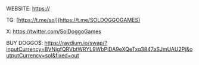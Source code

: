 WEBSITE: [https://](https://doggogames.com/) 


TG: [https://t.me/sol](https://t.me/SOLDOGGOGAMES)


X: https://twitter.com/SolDoggoGames


BUY DOGGO$: https://raydium.io/swap/?inputCurrency=BVNjgfQRVbtWRYL9WbPiDA9eXQeTxq3847aSJmUAU2Pj&outputCurrency=sol&fixed=out
